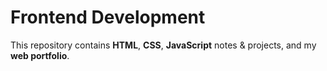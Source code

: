 # Frontend Development
This repository contains **HTML**, **CSS**, **JavaScript** notes & projects, and my **web portfolio**.

